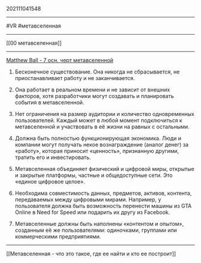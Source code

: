 202111041548
***
#VR #метавселенная
***
[[00 метавселенная]]
***
[Matthew Ball - 7 осн. черт метавселенной](https://www.matthewball.vc/all/themetaverse)
1.  Бесконечное существование. Она никогда не сбрасывается, не приостанавливает работу и не заканчивается.

2.  Она работает в реальном времени и не зависит от внешних факторов, хотя разработчики могут создавать и планировать события в метавселенной.

3.  Нет ограничения на размер аудитории и количество одновременных пользователей. Каждый может в любой момент подключиться к метавселенной и участвовать в её жизни на равных с остальными.

4.  Должна быть полностью функционирующая экономика. Люди и компании могут получать некое вознаграждение (аналог денег) за «работу», которая приносит «ценность», признанную другими, тратить его и инвестировать.

5.  Метавселенная объединяет физический и цифровой миры, открытые и закрытые платформы, частные и общедоступные сети. Это «единое цифровое целое».

6.  Необходима совместимость данных, предметов, активов, контента, передаваемых между цифровыми мирами. Например, у пользователя должна быть возможность перенести машины из GTA Online в Need for Speed или подарить их другу из Facebook.

7.  Метавселенные должны быть наполнены 
«контентом и опытом», созданным её же пользователями: одиночками, группами или коммерческими предприятиями.
***
[[Метавселенная - что это такое, где ее найти и кто ее построит]]